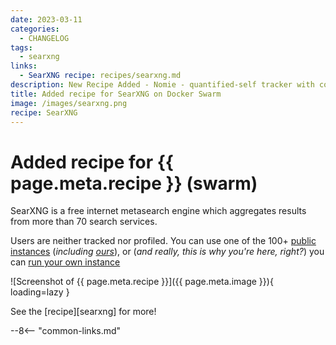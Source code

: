 ```yaml
---
date: 2023-03-11
categories:
  - CHANGELOG
tags:
  - searxng
links:
  - SearXNG recipe: recipes/searxng.md
description: New Recipe Added - Nomie - quantified-self tracker with couchdb multi-device sync
title: Added recipe for SearXNG on Docker Swarm
image: /images/searxng.png
recipe: SearXNG
---
```


# Added recipe for {{ page.meta.recipe }} (swarm)

SearXNG is a free internet metasearch engine which aggregates results from more than 70 search services.

Users are neither tracked nor profiled. You can use one of the 100+ [public instances](https://searx.space/) (*including [ours](https://searxng.fnky.nz)*), or (*and really, this is why you're here, right?*) you can [run your own instance](https://docs.searxng.org/own-instance.html)

<!-- more -->

![Screenshot of {{ page.meta.recipe }}]({{ page.meta.image }}){ loading=lazy }

See the [recipe][searxng] for more!

--8<-- "common-links.md"
